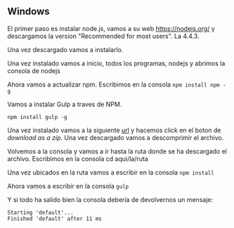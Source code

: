 ## Windows

El primer paso es instalar node.js, vamos a su web https://nodejs.org/ y descargamos la version "Recommended for most users". La 4.4.3.

Una vez descargado vamos a instalarlo.

Una vez instalado vamos a inicio, todos los programas, nodejs y abrimos la consola de nodejs

Ahora vamos a actualizar npm. Escribimos en la consola ```npm install npm -g```

Vamos a instalar Gulp a traves de NPM.

```npm install gulp -g```

Una vez instalado vamos a la siguiente [url](https://github.com/jorgeatgu/postcss-congresoweb/) y hacemos click en el boton de *download as a zip*. Una vez descargado vamos a descomprimir el archivo.

Volvemos a la consola y vamos a ir hasta la ruta donde se ha descargado el archivo. Escribimos en la consola cd aqui/la/ruta

Una vez ubicados en la ruta vamos a escribir en la consola ```npm install```

Ahora vamos a escribir en la consola ```gulp```

Y si todo ha salido bien la consola debería de devolvernos un mensaje:

```
Starting 'default'...
Finished 'default' after 11 ms
```
